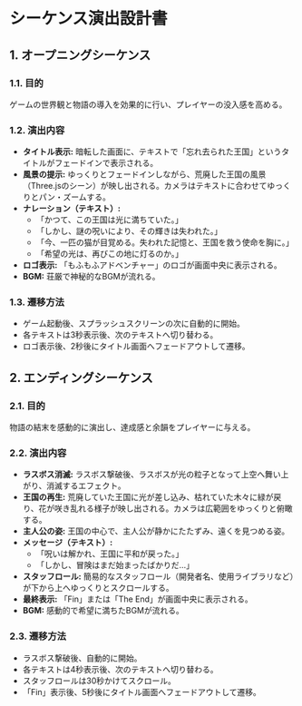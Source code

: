 # シーケンス演出設計書

## 1. オープニングシーケンス

### 1.1. 目的
ゲームの世界観と物語の導入を効果的に行い、プレイヤーの没入感を高める。

### 1.2. 演出内容
*   **タイトル表示:** 暗転した画面に、テキストで「忘れ去られた王国」というタイトルがフェードインで表示される。
*   **風景の提示:** ゆっくりとフェードインしながら、荒廃した王国の風景（Three.jsのシーン）が映し出される。カメラはテキストに合わせてゆっくりとパン・ズームする。
*   **ナレーション（テキスト）:**
    *   「かつて、この王国は光に満ちていた。」
    *   「しかし、謎の呪いにより、その輝きは失われた。」
    *   「今、一匹の猫が目覚める。失われた記憶と、王国を救う使命を胸に。」
    *   「希望の光は、再びこの地に灯るのか。」
*   **ロゴ表示:** 「もふもふアドベンチャー」のロゴが画面中央に表示される。
*   **BGM:** 荘厳で神秘的なBGMが流れる。

### 1.3. 遷移方法
*   ゲーム起動後、スプラッシュスクリーンの次に自動的に開始。
*   各テキストは3秒表示後、次のテキストへ切り替わる。
*   ロゴ表示後、2秒後にタイトル画面へフェードアウトして遷移。

## 2. エンディングシーケンス

### 2.1. 目的
物語の結末を感動的に演出し、達成感と余韻をプレイヤーに与える。

### 2.2. 演出内容
*   **ラスボス消滅:** ラスボス撃破後、ラスボスが光の粒子となって上空へ舞い上がり、消滅するエフェクト。
*   **王国の再生:** 荒廃していた王国に光が差し込み、枯れていた木々に緑が戻り、花が咲き乱れる様子が映し出される。カメラは広範囲をゆっくりと俯瞰する。
*   **主人公の姿:** 王国の中心で、主人公が静かにたたずみ、遠くを見つめる姿。
*   **メッセージ（テキスト）:**
    *   「呪いは解かれ、王国に平和が戻った。」
    *   「しかし、冒険はまだ始まったばかりだ…」
*   **スタッフロール:** 簡易的なスタッフロール（開発者名、使用ライブラリなど）が下から上へゆっくりとスクロールする。
*   **最終表示:** 「Fin」または「The End」が画面中央に表示される。
*   **BGM:** 感動的で希望に満ちたBGMが流れる。

### 2.3. 遷移方法
*   ラスボス撃破後、自動的に開始。
*   各テキストは4秒表示後、次のテキストへ切り替わる。
*   スタッフロールは30秒かけてスクロール。
*   「Fin」表示後、5秒後にタイトル画面へフェードアウトして遷移。
